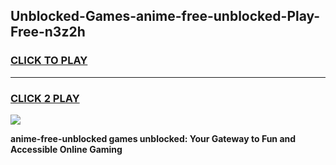 
## Unblocked-Games-anime-free-unblocked-Play-Free-n3z2h
<h3>
<a href="https://premium76.site?title=anime-free-unblocked&ref=23A">CLICK TO PLAY</a></h3>
<hr>

<h3>
<a href="https://premium76.site?title=anime-free-unblocked&ref=23A">CLICK 2 PLAY</a>
  
</h3>

<a href="https://premium76.site?title=anime-free-unblocked&ref=23A"><img src="https://clearcache.store/games.png"></a>


**anime-free-unblocked games unblocked: Your Gateway to Fun and Accessible Online Gaming**
